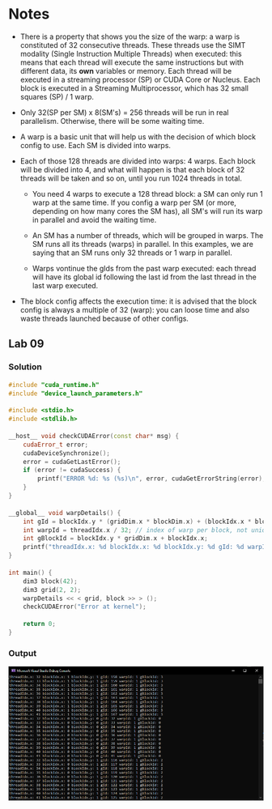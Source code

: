 # Notes

- There is a property that shows you the size of the warp: a warp is constituted of 32 consecutive threads. These threads use the SIMT modality (Single Instruction Multiple Threads) when executed: this means that each thread will execute the same instructions but with different data, its **own** variables or memory. Each thread will be executed in a streaming processor (SP) or CUDA Core or Nucleus. Each block is executed in a Streaming Multiprocessor, which has 32 small squares (SP) / 1 warp. 

- Only 32(SP per SM) x 8(SM's) = 256 threads will be run in real parallelism. Otherwise, there will be some waiting time.

- A warp is a basic unit that will help us with the decision of which block config to use. Each SM is divided into warps. 



- Each of those 128 threads are divided into warps: 4 warps. Each block will be divided into 4, and what will happen is that each block of 32 threads will be taken and so on, until you run 1024 threads in total.

    - You need 4 warps to execute a 128 thread block: a SM can only run 1 warp at the same time. If you config a warp per SM (or more, depending on how many cores the SM has), all SM's will run its warp in parallel and avoid the waiting time.

    - An SM has a number of threads, which will be grouped in warps. The SM runs all its threads (warps) in parallel. In this examples, we are saying that an SM runs only 32 threads or 1 warp in parallel.

    - Warps vontinue the gIds from the past warp executed: each thread will have its global id following the last id from the last thread in the last warp executed.

- The block config affects the execution time: it is advised that the block config is always a multiple of 32 (warp): you can loose time and also waste threads launched because of other configs.

## Lab 09

### Solution

```c++
#include "cuda_runtime.h"
#include "device_launch_parameters.h"

#include <stdio.h>
#include <stdlib.h>

__host__ void checkCUDAError(const char* msg) {
	cudaError_t error;
	cudaDeviceSynchronize();
	error = cudaGetLastError();
	if (error != cudaSuccess) {
		printf("ERROR %d: %s (%s)\n", error, cudaGetErrorString(error), msg);
	}
}

__global__ void warpDetails() {
	int gId = blockIdx.y * (gridDim.x * blockDim.x) + (blockIdx.x * blockDim.x) + threadIdx.x;
	int warpId = threadIdx.x / 32; // index of warp per block, not unique
	int gBlockId = blockIdx.y * gridDim.x + blockIdx.x;
	printf("threadIdx.x: %d blockIdx.x: %d blockIdx.y: %d gId: %d warpId: %d gBlockId: %d\n", threadIdx.x, blockIdx.x, blockIdx.y, gId, warpId, gBlockId);
}

int main() {
	dim3 block(42);
	dim3 grid(2, 2);
	warpDetails << < grid, block >> > ();
	checkCUDAError("Error at kernel");

	return 0;
}
```

### Output

![img](https://github.com/the-other-mariana/parallel-computing-cuda/blob/master/09282021/out-lab08.png?raw=true)

